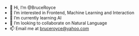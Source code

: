 - 👋 Hi, I’m @BruceRoyce
- 👀 I’m interested in Frontend, Machine Learning and Interaction
- 🌱 I’m currently learning AI
- 💞️ I’m looking to collaborate on Natural Language
- 📫 Email me at bruceroyce@yahoo.com

<!---
BruceRoyce/BruceRoyce is a ✨ special ✨ repository because its `README.md` (this file) appears on your GitHub profile.
You can click the Preview link to take a look at your changes.
--->
